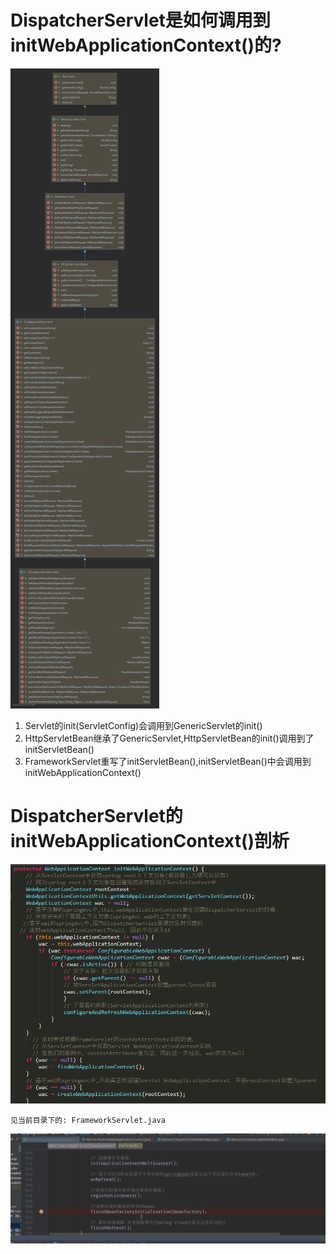 # DispatcherServlet是如何调用到initWebApplicationContext()的?

![](../pics/DispatcherServlet.png)

1. Servlet的init(ServletConfig)会调用到GenericServlet的init()
2. HttpServletBean继承了GenericServlet,HttpServletBean的init()调用到了initServletBean()
3. FrameworkServlet重写了initServletBean(),initServletBean()中会调用到initWebApplicationContext()

# DispatcherServlet的initWebApplicationContext()剖析

![](../pics/DispatcherServle中initWebApplicationContext详解.png)

    见当前目录下的: FrameworkServlet.java

![](../pics/刷新完子容器之后,controller就会被创建出来.png)    